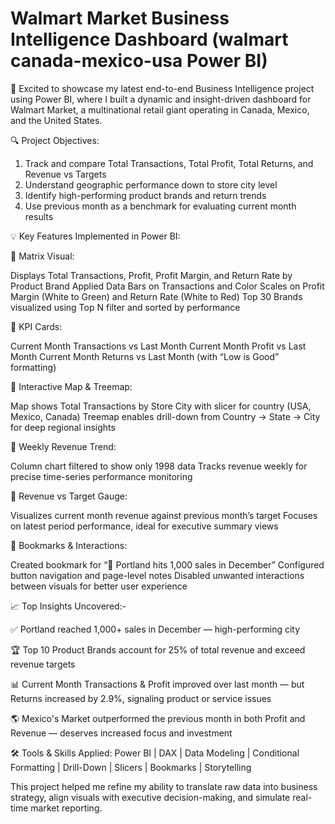 # Walmart Market Business Intelligence Dashboard (walmart canada-mexico-usa Power BI)
🚀 Excited to showcase my latest end-to-end Business Intelligence project using Power BI, where I built a dynamic and insight-driven dashboard for Walmart Market, a multinational retail giant operating in Canada, Mexico, and the United States.

🔍 Project Objectives:
1. Track and compare Total Transactions, Total Profit, Total Returns, and Revenue vs Targets
2. Understand geographic performance down to store city level
3. Identify high-performing product brands and return trends
4. Use previous month as a benchmark for evaluating current month results

💡 Key Features Implemented in Power BI:

🔹 Matrix Visual:

Displays Total Transactions, Profit, Profit Margin, and Return Rate by Product Brand
Applied Data Bars on Transactions and Color Scales on Profit Margin (White to Green) and Return Rate (White to Red)
Top 30 Brands visualized using Top N filter and sorted by performance

🔹 KPI Cards:

Current Month Transactions vs Last Month
Current Month Profit vs Last Month
Current Month Returns vs Last Month (with “Low is Good” formatting)

🔹 Interactive Map & Treemap:

Map shows Total Transactions by Store City with slicer for country (USA, Mexico, Canada)
Treemap enables drill-down from Country → State → City for deep regional insights

🔹 Weekly Revenue Trend:

Column chart filtered to show only 1998 data
Tracks revenue weekly for precise time-series performance monitoring

🔹 Revenue vs Target Gauge:

Visualizes current month revenue against previous month’s target
Focuses on latest period performance, ideal for executive summary views

🔹 Bookmarks & Interactions:

Created bookmark for “📍 Portland hits 1,000 sales in December”
Configured button navigation and page-level notes
Disabled unwanted interactions between visuals for better user experience

📈 Top Insights Uncovered:-

✅ Portland reached 1,000+ sales in December — high-performing city

🏆 Top 10 Product Brands account for 25% of total revenue and exceed revenue targets

📊 Current Month Transactions & Profit improved over last month — but Returns increased by 2.9%, signaling product or service issues

🌎 Mexico's Market outperformed the previous month in both Profit and Revenue — deserves increased focus and investment

🛠️ Tools & Skills Applied:
Power BI | DAX | Data Modeling | Conditional Formatting | Drill-Down | Slicers | Bookmarks | Storytelling

This project helped me refine my ability to translate raw data into business strategy, align visuals with executive decision-making, and simulate real-time market reporting.
